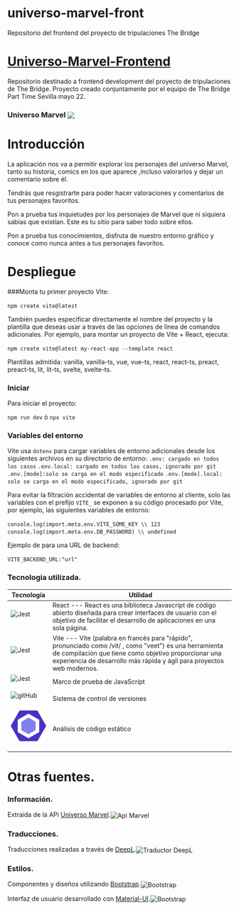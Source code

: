 # universo-marvel-front
Repositorio del frontend del proyecto de tripulaciones The Bridge

# [Universo-Marvel-Frontend](http://localhost:3050/) 

Repositorio destinado a frontend development del proyecto de tripulaciones de The Bridge. Proyecto creado conjuntamente por el equipo de The Bridge Part Time Sevilla mayo 22.

### Universo Marvel <img  src="https://cdn.icon-icons.com/icons2/701/PNG/512/Marvel_icon-icons.com_61667.png" width="100" align="center"></img>

# Introducción

La aplicación nos va a permitir explorar los personajes del universo Marvel, tanto su historia, comics en los que aparece ,incluso valorarlos y dejar un comentario sobre él.

Tendrás que resgistrarte para poder hacer valoraciones y comentarios de tus personajes favoritos.

Pon a prueba tus inquietudes por los personajes de Marvel que ni siquiera sabías que existían. Este es tu sitio para saber todo sobre ellos.


Pon a prueba tus conocimientos, disfruta de nuestro entorno gráfico y conoce como nunca antes a tus personajes favoritos.

# Despliegue

###Monta tu primer proyecto Vite:

`npm create vite@latest`

También puedes especificar directamente el nombre del proyecto y la plantilla que deseas usar a través de las opciones de línea de comandos adicionales. Por ejemplo, para montar un proyecto de Vite + React, ejecuta:

`npm create vite@latest my-react-app --template react`

 Plantillas admitida: vanilla, vanilla-ts, vue, vue-ts, react, react-ts, preact, preact-ts, lit, lit-ts, svelte, svelte-ts.

 ### Iniciar

 Para iniciar el proyecto:

`npm run dev`
ó
`npx vite`

### Variables del entorno

Vite usa `dotenv` para cargar variables de entorno adicionales desde los siguientes archivos en su directorio de entorno:
`.env: cargado en todos los casos`
`.env.local: cargado en todos los casos, ignorado por git`
`.env.[mode]:solo se carga en el modo especificado`
`.env.[mode].local: solo se carga en el modo especificado, ignorado por git`

Para evitar la filtración accidental de variables de entorno al cliente, solo las variables con el prefijo `VITE_` se exponen a su código procesado por Vite, por ejemplo, las siguientes variables de entorno:

`console.log(import.meta.env.VITE_SOME_KEY \\ 123`
`console.log(import.meta.env.DB_PASSWORD) \\ undefined`

Ejemplo de para una URL de backend:

`VITE_BACKEND_URL:"url"`



### Tecnologia utilizada.


| Tecnología | Utilidad |
| ------------------------------------ | --------- |
<img align="center" src="https://blog.wildix.com/wp-content/uploads/2020/06/react-logo.jpg" width="100" alt="Jest"></p>|React --- React es una biblioteca Javascript de código abierto diseñada para crear interfaces de usuario con el objetivo de facilitar el desarrollo de aplicaciones en una sola página.|</p>
<img align="center" src="https://vitejs.dev/logo-with-shadow.png" width="100" alt="Jest"></p>|Vite --- Vite (palabra en francés para "rápido", pronunciado como /vit/ , como "veet") es una herramienta de compilación que tiene como objetivo proporcionar una experiencia de desarrollo más rápida y ágil para proyectos web modernos.|</p>
<img align="center" src="https://ih1.redbubble.net/image.404023256.1965/st,small,507x507-pad,600x600,f8f8f8.u2.jpg" width="100" alt="Jest"><p>|Marco de prueba de JavaScript |</p>
<img align="center" src="https://logos-world.net/wp-content/uploads/2020/11/GitHub-Logo-700x394.png" width="100" alt="gitHub"><p>|Sistema de control de versiones |</p>
<img align="center" src="https://raw.githubusercontent.com/github/explore/80688e429a7d4ef2fca1e82350fe8e3517d3494d/topics/eslint/eslint.png" width="100" alt="eslint"><p>|Análisis de código estático |<p>


# Otras fuentes.

### Información.

 Extraida de la APi [Universo Marvel](https://developer.marvel.com/).<img align="center" src="https://cdn.icon-icons.com/icons2/2845/PNG/512/marvel_logo_icon_181411.png" width="100" alt="Api Marvel"> 

### Traducciones.
Traducciones realizadas a través de [DeepL](https://www.deepl.com/es/translator).<img align="center" src="https://upload.wikimedia.org/wikipedia/commons/e/ed/DeepL_logo.svg" width="100" alt="Traductor DeepL">

### Estilos.
Componentes y diseños utilizando [Bootstrap](https://react-bootstrap.github.io/).<img align="center" src="https://i.imgur.com/DRUiMyM.png" width="100" alt="Bootstrap">


Interfaz de usuario desarrollado con [Material-UI](https://mui.com/).<img align="center" src="https://mui.com/static/logo.png" width="50" alt="Bootstrap">